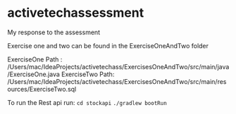 # activetechassessment
My response to the assessment 

Exercise one and two can be found in the ExerciseOneAndTwo folder

ExerciseOne Path : /Users/mac/IdeaProjects/activetechass/ExercisesOneAndTwo/src/main/java/ExerciseOne.java
ExerciseTwo Path: /Users/mac/IdeaProjects/activetechass/ExercisesOneAndTwo/src/main/resources/ExerciseTwo.sql

To run the Rest api
run:
`cd stockapi`
`./gradlew bootRun`


